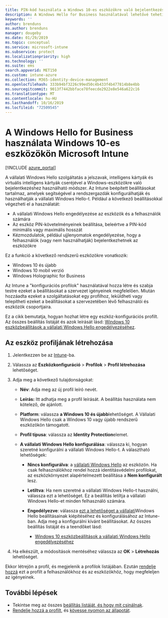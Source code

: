 ```yaml
---
title: PIN-kód használata a Windows 10-es eszközökre való bejelentkezéshez Microsoft Intune-Azure használatával | Microsoft Docs
description: A Windows Hello for Business használatával lehetővé teheti a felhasználók számára, hogy PIN-kódot, ujjlenyomatot és egyebeket használva jelentkezzenek be az eszközökre. Hozzon létre egy Identity Protection konfigurációs profilt az Intune-ban a Windows 10-es eszközökhöz ezekkel a beállításokkal, és rendelje hozzá a profilt a felhasználói csoportokhoz és az eszközök csoportjaihoz.
keywords: ''
author: brenduns
ms.author: brenduns
manager: dougeby
ms.date: 01/29/2019
ms.topic: conceptual
ms.service: microsoft-intune
ms.subservice: protect
ms.localizationpriority: high
ms.technology: ''
ms.suite: ems
search.appverid: MET150
ms.custom: intune-azure
ms.collection: M365-identity-device-management
ms.openlocfilehash: 333b94bf3226c99ed50c4b433f4b477814b8e4bb
ms.sourcegitcommit: 9013f7442bbface78feecde2922e8e546a622c16
ms.translationtype: MT
ms.contentlocale: hu-HU
ms.lasthandoff: 10/16/2019
ms.locfileid: "72509545"
---
```

# <a name="use-windows-hello-for-business-on-windows-10-devices-with-microsoft-intune"></a>A Windows Hello for Business használata Windows 10-es eszközökön Microsoft Intune

[!INCLUDE [azure_portal](../includes/azure_portal.md)]

A vállalati Windows Hello szolgáltatás a jelszavak, intelligens kártyák és virtuális intelligens kártyák cseréjével a Windows-eszközökre való bejelentkezéshez használható módszer. Az Intune beépített beállításokat tartalmaz, amelyek segítségével a rendszergazdák konfigurálhatják és használhatják a vállalati Windows Hello-t. Például a következő beállításokkal végezheti el a használatát:

- A vállalati Windows Hello engedélyezése az eszközök és a felhasználók számára
- Az eszköz PIN-követelményeinek beállítása, beleértve a PIN-kód minimális vagy maximális hosszát
- Kézmozdulatok, például ujjlenyomatok engedélyezése, hogy a felhasználók (vagy nem használhatják) bejelentkezhetnek az eszközökre

Ez a funkció a következő rendszerű eszközökre vonatkozik:

- Windows 10 és újabb
- Windows 10 mobil verzió
- Windows Holographic for Business

Az Intune a "konfigurációs profilok" használatával hozza létre és szabja testre ezeket a beállításokat a szervezet igényeinek megfelelően. Miután hozzáadta ezeket a szolgáltatásokat egy profilhoz, leküldheti vagy telepítheti ezeket a beállításokat a szervezetében lévő felhasználói és eszközök csoportjaira.

Ez a cikk bemutatja, hogyan hozhat létre egy eszköz-konfigurációs profilt. Az összes beállítás listáját és azok leírását lásd: [Windows 10 eszközbeállítások a vállalati Windows Hello engedélyezéséhez](identity-protection-windows-settings.md).

## <a name="create-the-device-profile"></a>Az eszköz profiljának létrehozása

1. Jelentkezzen be az [Intune](https://go.microsoft.com/fwlink/?linkid=2090973)-ba.
2. Válassza az **Eszközkonfiguráció** > **Profilok** > **Profil létrehozása** lehetőséget.
3. Adja meg a következő tulajdonságokat:

    - **Név**: Adja meg az új profil leíró nevét.
    - **Leírás:** Itt adhatja meg a profil leírását. A beállítás használata nem kötelező, de ajánlott.
    - **Platform**: válassza **a Windows 10 és újabb**lehetőséget. A Vállalati Windows Hello csak a Windows 10 vagy újabb rendszerű eszközökön támogatott.
    - **Profil típusa**: válassza az **Identity Protection**elemet.
    - **A vállalati Windows Hello konfigurálása**: válassza ki, hogyan szeretné konfigurálni a vállalati Windows Hello-t. A választható lehetőségek:

        - **Nincs konfigurálva**: a [vállalati Windows Hello](https://docs.microsoft.com/windows/security/identity-protection/hello-for-business/hello-how-it-works-provisioning) az eszközön. Ha csak felhasználókhoz rendel hozzá identitásvédelmi profilokat, az eszközkörnyezet alapértelmezett beállítása a **Nem konfigurált** lesz.
        - **Letiltva**: Ha nem szeretné a vállalati Windows Hello-t használni, válassza ezt a lehetőséget. Ez a beállítás letiltja a vállalati Windows Hello-et minden felhasználó számára.
        - **Engedélyezve**: válassza [ezt a lehetőséget a vállalati](https://docs.microsoft.com/windows/security/identity-protection/hello-for-business/hello-how-it-works-provisioning)Windows Hello beállításainak kiépítéséhez és konfigurálásához az Intune-ban. Adja meg a konfigurálni kívánt beállításokat. Az összes beállítás listáját és a teendőket lásd:

            - [Windows 10 eszközbeállítások a vállalati Windows Hello engedélyezéséhez](identity-protection-windows-settings.md)

4. Ha elkészült, a módosítások mentéséhez válassza az **OK** > **Létrehozás** lehetőséget.

Ekkor létrejön a profil, és megjelenik a profilok listájában. Ezután [rendelje hozzá](../configuration/device-profile-assign.md) ezt a profilt a felhasználókhoz és az eszközökhöz, hogy megfeleljen az igényeinek.

<!--  Removing image as part of design review; retaining source until we known the disposition.

## Example of device restriction settings

In this high-level example, you'll create a device restriction policy that blocks the use of the built-in camera app on Android devices.

![How to disable the camera on Android devices](./media/identity-protection-configure/disable-android-camera.png)

-->

## <a name="next-steps"></a>További lépések

- Tekintse meg az összes [beállítás listáját, és hogy mit csinálnak](identity-protection-windows-settings.md).
- [Rendelje hozzá a profilt](../configuration/device-profile-assign.md), és [kövesse nyomon az állapotát](../configuration/device-profile-monitor.md).
